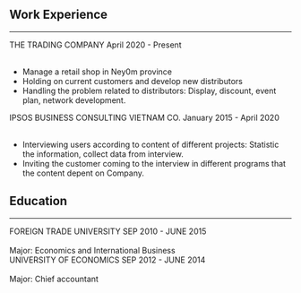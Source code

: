 ## Work Experience
---

<div class="line">
  <span class="beginning">THE TRADING COMPANY</span>
  <span class="end">April 2020 - Present</span>
</div>
<br/>

* Manage a retail shop in Ney0m province
* Holding on current customers and develop new distributors
* Handling the problem related to distributors: Display, discount, event plan, network
development.

<div class="line">
  <span class="beginning">IPSOS BUSINESS CONSULTING VIETNAM CO.</span>
  <span class="end">January 2015 - April 2020</span>
</div>
<br/>

* Interviewing users according to content of different projects: Statistic the information,
collect data from interview.
* Inviting the customer coming to the interview in different programs that the content depent
on Company.

## Education
---
<div class="line">
  <span class="beginning">FOREIGN TRADE UNIVERSITY</span>
  <span class="end">SEP 2010 - JUNE 2015</span>
</div>
<br/>
Major: Economics and International Business


<div class="line">
  <span class="beginning">UNIVERSITY OF ECONOMICS</span>
  <span class="end">SEP 2012 - JUNE 2014</span>
</div>
<br/>
Major: Chief accountant

